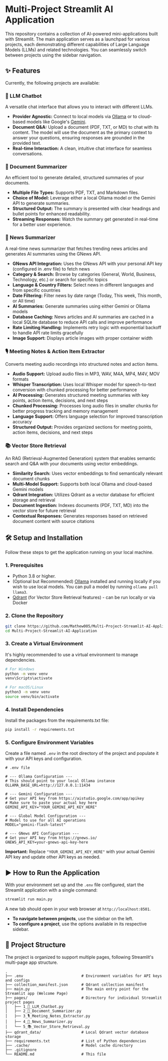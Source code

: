 # Multi-Project Streamlit AI Application

This repository contains a collection of AI-powered mini-applications built with Streamlit. The main application serves as a launchpad for various projects, each demonstrating different capabilities of Large Language Models (LLMs) and related technologies. You can seamlessly switch between projects using the sidebar navigation.

## ✨ Features

Currently, the following projects are available:

### 🤖 LLM Chatbot
A versatile chat interface that allows you to interact with different LLMs.
- **Provider Agnostic:** Connect to local models via [Ollama](https://ollama.com/) or to cloud-based models like Google's [Gemini](https://ai.google.dev/).
- **Document Q&A:** Upload a document (PDF, TXT, or MD) to chat with its content. The model will use the document as the primary context to answer your questions, ensuring responses are grounded in the provided text.
- **Real-time Interaction:** A clean, intuitive chat interface for seamless conversations.

### 📄 Document Summarizer
An efficient tool to generate detailed, structured summaries of your documents.
- **Multiple File Types:** Supports PDF, TXT, and Markdown files.
- **Choice of Model:** Leverage either a local Ollama model or the Gemini API to generate summaries.
- **Structured Output:** The summary is presented with clear headings and bullet points for enhanced readability.
- **Streaming Responses:** Watch the summary get generated in real-time for a better user experience.

### 📰 News Summarizer
A real-time news summarizer that fetches trending news articles and generates AI summaries using the GNews API.
- **GNews API Integration:** Uses the GNews API with your personal API key (configured in .env file) to fetch news
- **Category & Search:** Browse by categories (General, World, Business, Technology, etc.) or search for specific topics
- **Language & Country Filters:** Select news in different languages and from specific countries
- **Date Filtering:** Filter news by date range (Today, This week, This month, or All time)
- **AI Summaries:** Generate summaries using either Gemini or Ollama models
- **Database Caching:** News articles and AI summaries are cached in a local SQLite database to reduce API calls and improve performance
- **Rate Limiting Handling:** Implements retry logic with exponential backoff to handle API rate limits gracefully
- **Image Support:** Displays article images with proper container width

### 🎙️ Meeting Notes & Action Item Extractor
Converts meeting audio recordings into structured notes and action items.
- **Audio Support:** Upload audio files in MP3, WAV, M4A, MP4, M4V, MOV formats
- **Whisper Transcription:** Uses local Whisper model for speech-to-text conversion with chunked processing for better performance
- **AI Processing:** Generates structured meeting summaries with key points, action items, decisions, and next steps
- **Chunked Processing:** Processes long audio files in smaller chunks for better progress tracking and memory management
- **Language Support:** Offers language selection for improved transcription accuracy
- **Structured Output:** Provides organized sections for meeting points, action items, decisions, and next steps

### 📚 Vector Store Retrieval
An RAG (Retrieval-Augmented Generation) system that enables semantic search and Q&A with your documents using vector embeddings.
- **Similarity Search:** Uses vector embeddings to find semantically relevant document chunks
- **Multi-Model Support:** Supports both local Ollama and cloud-based Gemini models
- **Qdrant Integration:** Utilizes Qdrant as a vector database for efficient storage and retrieval
- **Document Ingestion:** Indexes documents (PDF, TXT, MD) into the vector store for future retrieval
- **Contextual Responses:** Generates responses based on retrieved document content with source citations

## 🛠️ Setup and Installation

Follow these steps to get the application running on your local machine.

### 1. Prerequisites
- Python 3.8 or higher.
- (Optional but Recommended) [Ollama](https://ollama.com/) installed and running locally if you wish to use local models. You can pull a model by running `ollama pull llama3`.
- [Qdrant](https://qdrant.tech/) (for Vector Store Retrieval features) - can be run locally or via Docker

### 2. Clone the Repository
```bash
git clone https://github.com/Mathew005/Multi-Project-Streamlit-AI-Application.git
cd Multi-Project-Streamlit-AI-Application
```

### 3. Create a Virtual Environment
It's highly recommended to use a virtual environment to manage dependencies.
```bash
# For Windows
python -m venv venv
venv\Scripts\activate

# For macOS/Linux
python3 -m venv venv
source venv/bin/activate
```

### 4. Install Dependencies
Install the packages from the requirements.txt file:
```bash
pip install -r requirements.txt
```

### 5. Configure Environment Variables
Create a file named `.env` in the root directory of the project and populate it with your API keys and configuration.

```dotenv
# .env file

# --- Ollama Configuration ---
# This should point to your local Ollama instance
OLLAMA_BASE_URL=http://127.0.0.1:11434

# --- Gemini Configuration ---
# Get your API key from https://aistudio.google.com/app/apikey
# Make sure to paste your actual key here
GEMINI_API_KEY="YOUR_GEMINI_API_KEY_HERE"

# --- Global Model Configuration ---
# Model to use for all AI operations
MODEL="gemini-flash-latest"

# --- GNews API Configuration ---
# Get your API key from https://gnews.io/
GNEWS_API_KEY=your-gnews-api-key-here
```
**Important:** Replace `"YOUR_GEMINI_API_KEY_HERE"` with your actual Gemini API key and update other API keys as needed.

## ▶️ How to Run the Application

With your environment set up and the `.env` file configured, start the Streamlit application with a single command:

```bash
streamlit run main.py
```

A new tab should open in your web browser at `http://localhost:8501`.

- **To navigate between projects**, use the sidebar on the left.
- **To configure a project**, use the options available in its respective sidebar.

## 📂 Project Structure

The project is organized to support multiple pages, following Streamlit's multi-page app structure.

```
.
├── .env                          # Environment variables for API keys and configs
├── collection_manifest.json      # Qdrant collection manifest
├── main.py                       # The main entry point for the Streamlit app (Welcome Page)
├── pages/                        # Directory for individual Streamlit project pages
│   ├── 1_🤖_LLM_Chatbot.py
│   ├── 2_📄_Document_Summarizer.py
│   ├── 3_🎙️_Meeting_Notes_Extractor.py
│   ├── 4_📰_News_Summarizer.py
│   └── 5_📚_Vector_Store_Retrieval.py
├── qdrant_data/                  # Local Qdrant vector database storage
├── requirements.txt              # List of Python dependencies
├── .cache/                       # Model cache directory
├── .gitignore
└── README.md                     # This file
```
